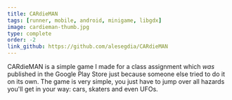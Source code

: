 ```yaml
---
title: CARdieMAN
tags: [runner, mobile, android, minigame, libgdx]
image: cardieman-thumb.jpg
type: complete
order: -2
link_github: https://github.com/alesegdia/CARdieMAN
---
```


CARdieMAN is a simple game I made for a class assignment which *was* published in the Google Play Store just
because someone else tried to do it on its own. The game is very simple, you just have to jump over all
hazards you'll get in your way: cars, skaters and even UFOs.
